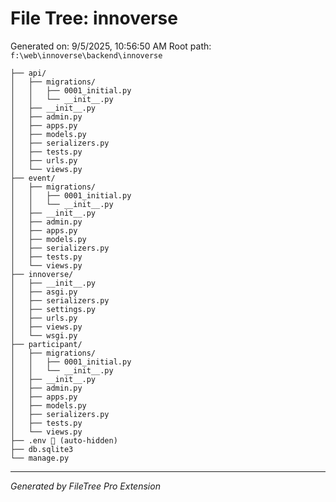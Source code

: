 # File Tree: innoverse

Generated on: 9/5/2025, 10:56:50 AM
Root path: `f:\web\innoverse\backend\innoverse`

```
├── api/
│   ├── migrations/
│   │   ├── 0001_initial.py
│   │   └── __init__.py
│   ├── __init__.py
│   ├── admin.py
│   ├── apps.py
│   ├── models.py
│   ├── serializers.py
│   ├── tests.py
│   ├── urls.py
│   └── views.py
├── event/
│   ├── migrations/
│   │   ├── 0001_initial.py
│   │   └── __init__.py
│   ├── __init__.py
│   ├── admin.py
│   ├── apps.py
│   ├── models.py
│   ├── serializers.py
│   ├── tests.py
│   └── views.py
├── innoverse/
│   ├── __init__.py
│   ├── asgi.py
│   ├── serializers.py
│   ├── settings.py
│   ├── urls.py
│   ├── views.py
│   └── wsgi.py
├── participant/
│   ├── migrations/
│   │   ├── 0001_initial.py
│   │   └── __init__.py
│   ├── __init__.py
│   ├── admin.py
│   ├── apps.py
│   ├── models.py
│   ├── serializers.py
│   ├── tests.py
│   └── views.py
├── .env 🚫 (auto-hidden)
├── db.sqlite3
└── manage.py
```

---
*Generated by FileTree Pro Extension*